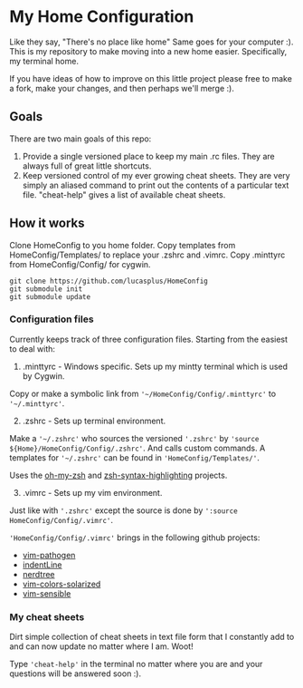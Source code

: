 # My Home Configuration #

Like they say, "There's no place like home" Same goes for your computer :).
This is my repository to make moving into a new home easier. Specifically, my
terminal home.

If you have ideas of how to improve on this little project please free to make
a fork, make your changes, and then perhaps we'll merge :).

## Goals ##

There are two main goals of this repo:

1. Provide a single versioned place to keep my main .rc files. They are always
   full of great little shortcuts. 
2. Keep versioned control of my ever growing cheat sheets. They are very simply
   an aliased command to print out the contents of a particular text file.
   "cheat-help" gives a list of available cheat sheets.
  
## How it works ##

Clone HomeConfig to you home folder. Copy templates from HomeConfig/Templates/
to replace your .zshrc and .vimrc. Copy .minttyrc from HomeConfig/Config/ for
cygwin.

    git clone https://github.com/lucasplus/HomeConfig
    git submodule init
    git submodule update

### Configuration files ###

Currently keeps track of three configuration files. Starting from the easiest to deal with:

1. .minttyrc - Windows specific. Sets up my mintty terminal which is used by Cygwin.

  Copy or make a symbolic link from `'~/HomeConfig/Config/.minttyrc'` to `'~/.minttyrc'`.  

2. .zshrc - Sets up terminal environment.

  Make a `'~/.zshrc'` who sources the versioned `'.zshrc'` by
  `'source ${Home}/HomeConfig/Config/.zshrc'`. And calls custom commands.
  A templates for `'~/.zshrc'` can be found in `'HomeConfig/Templates/'`. 

  Uses the [oh-my-zsh](https://github.com/robbyrussell/oh-my-zsh) and [zsh-syntax-highlighting](https://github.com/zsh-users/zsh-syntax-highlighting) projects.

3. .vimrc - Sets up my vim environment.
  
  Just like with `'.zshrc'` except the source is done by `':source
  HomeConfig/Config/.vimrc'`. 
  
  `'HomeConfig/Config/.vimrc'` brings in the following github projects:

  * [vim-pathogen](https://github.com/tpope/vim-pathogen)
  * [indentLine](https://github.com/Yggdroot/indentLine)
  * [nerdtree](https://github.com/scrooloose/nerdtree)
  * [vim-colors-solarized](https://github.com/altercation/vim-colors-solarized)
  * [vim-sensible](https://github.com/tpope/vim-sensible)

### My cheat sheets ###

Dirt simple collection of cheat sheets in text file form that I constantly add
to and can now update no matter where I am. Woot!

Type `'cheat-help'` in the terminal no matter where you are and your questions
will be answered soon :).

